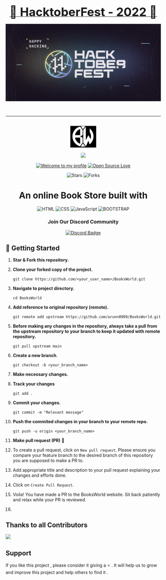 
<h3 align="center">
    <a href="https://hacktoberfest.com/">
        <b style="font-size:4vw">🎊 HacktoberFest - 2022 🎉</b>
    </a>
</h3>
<p align="center"><img src="images/hactoberfest.png"></p>
<br>
<hr>
<br>
<div align="center">
 <img src="images/readmelogo.jpeg" height=70px />
</div>
<p align = 'center'>
 <a href='https://arunn0909.github.io/BooksWorld/'>
    <img src = "https://img.shields.io/badge/BooksWorld-4B275F?style=round" width = '20%'/></a> 
</p>

<div align="center">

[![Welcome to my profile](https://img.shields.io/badge/Hello,Programmer!-Welcome-blue.svg?style=flat&logo=github)](https://github.com/arunn0909)
[![Open Source Love](https://badges.frapsoft.com/os/v2/open-source.svg?v=103)](https://arunn0909.github.io/BooksWorld/)
<!--![Lines of code](https://img.shields.io/tokei/lines/github/arunn0909/BooksWorld?color=red&label=Lines%20of%20Code)-->
<!-- ![License](https://img.shields.io/badge/License-MIT-red.svg) -->
![Stars](https://img.shields.io/github/stars/arunn0909/BooksWorld?style=flat&logo=github)
![Forks](https://img.shields.io/github/forks/arunn0909/BooksWorld?style=flat&logo=github)

</div>

<h1 align="center">An online Book Store built with </h3>
<div align="center"> 

![HTML](https://img.shields.io/badge/-HTML-3498DB?style=for-the-badge&logo=HTML5&logoColor=white)
![CSS](https://img.shields.io/badge/-CSS-1572B6?style=for-the-badge&logo=CSS3&logoColor=white)
![JavaScript](https://img.shields.io/badge/JavaScript-F7DF1E?style=for-the-badge&logo=javascript&logoColor=black) 
![BOOTSTRAP](https://img.shields.io/badge/Bootstrap-563D7C?style=for-the-badge&logo=bootstrap5&logoColor=white)

</div>

<h3 align="center">Join Our Discord Community </h3>
<div align="center">

[![Discord Badge](https://img.shields.io/badge/Discord-1DA1F2?style=plastic&logo=discord&logoColor=white&link=https://discord.com/in/ftrasvent)](https://discord.gg/7qgzbmM6)

</div>

## 🎉 Getting Started

1. **Star & Fork this repository.**

2. **Clone your forked copy of the project.**
   ```
   git clone https://github.com/<your_user_name>/BooksWorld.git
   ```

3. **Navigate to project directory.**
   ```
   cd BooksWorld
   ```
4. **Add reference to original repository (remote).**
   ```
   git remote add upstream https://github.com/arunn0909/BooksWorld.git
   ```
5. **Before making any changes in the repository, always take a pull from the upstream repository to your branch to keep it updated with remote repository.**
   ```
   git pull upstream main
   ```
6. **Create a new branch**.
   ```
   git checkout -b <your_branch_name>
   ```
7. **Make necessary changes.**

8. **Track your changes**
   ```
   git add .
   ```
9. **Commit your changes.**
   ```
   git commit -m "Relevant message"
   ```
10. **Push the commited changes in your branch to your remote repo.**
    ```
    git push -u origin <your_branch_name>
    ```
11. **Make pull request (PR)** 🚀

12. To create a pull request, click on `New pull request`. Please ensure you compare your feature branch to the desired branch of this repository you are supposed to make a PR to.


13. Add appropriate title and description to your pull request explaining your changes and efforts done.


14. Click on `Create Pull Request`.


15. Voila! You have made a PR to the BooksWorld website. Sit back patiently and relax while your PR is reviewed.
16. 
## Thanks to all Contributors <a name = "contributors"></a>

<a href="https://github.com/arunn0909/BooksWorld/graphs/contributors"> 
<img src="https://contrib.rocks/image?repo=arunn0909/BooksWorld" /> 
</a>

## Support

   If you like this project , please consider it giving a ⭐️ . It will help us to grow and improve this project and help others to find it . 
